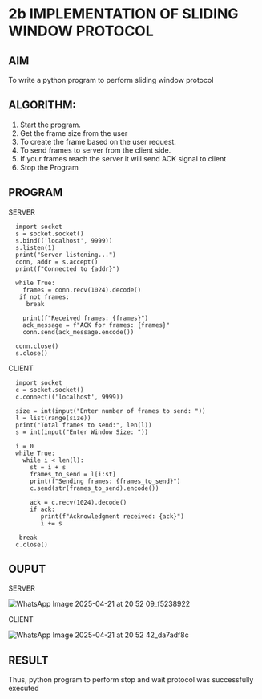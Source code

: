 # 2b IMPLEMENTATION OF SLIDING WINDOW PROTOCOL
## AIM
To write a python program to perform sliding window protocol
## ALGORITHM:
1. Start the program.
2. Get the frame size from the user
3. To create the frame based on the user request.
4. To send frames to server from the client side.
5. If your frames reach the server it will send ACK signal to client
6. Stop the Program
## PROGRAM
SERVER

      import socket
      s = socket.socket()
      s.bind(('localhost', 9999))
      s.listen(1)
      print("Server listening...")
      conn, addr = s.accept()
      print(f"Connected to {addr}")

      while True:
        frames = conn.recv(1024).decode()
       if not frames:
         break

        print(f"Received frames: {frames}")
        ack_message = f"ACK for frames: {frames}"
        conn.send(ack_message.encode())

      conn.close()  
      s.close()
CLIENT

      import socket
      c = socket.socket()
      c.connect(('localhost', 9999))

      size = int(input("Enter number of frames to send: "))
      l = list(range(size))  
      print("Total frames to send:", len(l))
      s = int(input("Enter Window Size: "))

      i = 0
      while True:
        while i < len(l):
          st = i + s
          frames_to_send = l[i:st]  
          print(f"Sending frames: {frames_to_send}")
          c.send(str(frames_to_send).encode())  

          ack = c.recv(1024).decode()  
          if ack:
             print(f"Acknowledgment received: {ack}")
             i += s  

       break
      c.close()
## OUPUT
SERVER

![WhatsApp Image 2025-04-21 at 20 52 09_f5238922](https://github.com/user-attachments/assets/47ada95c-f557-42b1-867d-18136ae93c90)

CLIENT

![WhatsApp Image 2025-04-21 at 20 52 42_da7adf8c](https://github.com/user-attachments/assets/486602cc-a568-44f2-8793-a3a204764aac)


## RESULT
Thus, python program to perform stop and wait protocol was successfully executed
